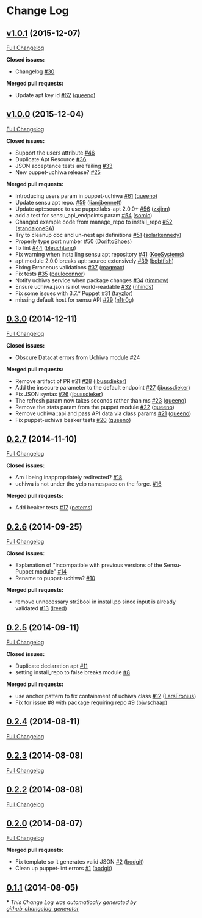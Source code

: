 # Change Log

## [v1.0.1](https://github.com/Yelp/puppet-uchiwa/tree/v1.0.1) (2015-12-07)
[Full Changelog](https://github.com/Yelp/puppet-uchiwa/compare/v1.0.0...v1.0.1)

**Closed issues:**

- Changelog [\#30](https://github.com/Yelp/puppet-uchiwa/issues/30)

**Merged pull requests:**

- Update apt key id [\#62](https://github.com/Yelp/puppet-uchiwa/pull/62) ([queeno](https://github.com/queeno))

## [v1.0.0](https://github.com/Yelp/puppet-uchiwa/tree/v1.0.0) (2015-12-04)
[Full Changelog](https://github.com/Yelp/puppet-uchiwa/compare/0.3.0...v1.0.0)

**Closed issues:**

- Support the users attribute [\#46](https://github.com/Yelp/puppet-uchiwa/issues/46)
- Duplicate Apt Resource [\#36](https://github.com/Yelp/puppet-uchiwa/issues/36)
- JSON acceptance tests are failing [\#33](https://github.com/Yelp/puppet-uchiwa/issues/33)
- New puppet-uchiwa release? [\#25](https://github.com/Yelp/puppet-uchiwa/issues/25)

**Merged pull requests:**

- Introducing users param in puppet-uchiwa [\#61](https://github.com/Yelp/puppet-uchiwa/pull/61) ([queeno](https://github.com/queeno))
- Update sensu apt repo. [\#59](https://github.com/Yelp/puppet-uchiwa/pull/59) ([liamjbennett](https://github.com/liamjbennett))
- Update apt::source to use puppetlabs-apt 2.0.0+ [\#56](https://github.com/Yelp/puppet-uchiwa/pull/56) ([zxjinn](https://github.com/zxjinn))
- add a test for sensu\_api\_endpoints param [\#54](https://github.com/Yelp/puppet-uchiwa/pull/54) ([somic](https://github.com/somic))
- Changed example code from manage\_repo to install\_repo [\#52](https://github.com/Yelp/puppet-uchiwa/pull/52) ([standaloneSA](https://github.com/standaloneSA))
- Try to cleanup doc and un-nest api definitions [\#51](https://github.com/Yelp/puppet-uchiwa/pull/51) ([solarkennedy](https://github.com/solarkennedy))
- Properly type port number [\#50](https://github.com/Yelp/puppet-uchiwa/pull/50) ([DoriftoShoes](https://github.com/DoriftoShoes))
- fix lint [\#44](https://github.com/Yelp/puppet-uchiwa/pull/44) ([bleuchtang](https://github.com/bleuchtang))
- Fix warning when installing sensu apt repository [\#41](https://github.com/Yelp/puppet-uchiwa/pull/41) ([KoeSystems](https://github.com/KoeSystems))
- apt module 2.0.0 breaks apt::source extensively [\#39](https://github.com/Yelp/puppet-uchiwa/pull/39) ([bobtfish](https://github.com/bobtfish))
- Fixing Erroneous validations [\#37](https://github.com/Yelp/puppet-uchiwa/pull/37) ([magmax](https://github.com/magmax))
- Fix tests [\#35](https://github.com/Yelp/puppet-uchiwa/pull/35) ([pauloconnor](https://github.com/pauloconnor))
- Notify uchiwa service when package changes [\#34](https://github.com/Yelp/puppet-uchiwa/pull/34) ([timmow](https://github.com/timmow))
- Ensure uchiwa.json is not world-readable [\#32](https://github.com/Yelp/puppet-uchiwa/pull/32) ([nhinds](https://github.com/nhinds))
- Fix some issues with 3.7.\* Puppet [\#31](https://github.com/Yelp/puppet-uchiwa/pull/31) ([tayzlor](https://github.com/tayzlor))
- missing default host for sensu API [\#29](https://github.com/Yelp/puppet-uchiwa/pull/29) ([n1tr0g](https://github.com/n1tr0g))

## [0.3.0](https://github.com/Yelp/puppet-uchiwa/tree/0.3.0) (2014-12-11)
[Full Changelog](https://github.com/Yelp/puppet-uchiwa/compare/0.2.7...0.3.0)

**Closed issues:**

- Obscure Datacat errors from Uchiwa module [\#24](https://github.com/Yelp/puppet-uchiwa/issues/24)

**Merged pull requests:**

- Remove artifact of PR \#21 [\#28](https://github.com/Yelp/puppet-uchiwa/pull/28) ([jbussdieker](https://github.com/jbussdieker))
- Add the insecure parameter to the default endpoint [\#27](https://github.com/Yelp/puppet-uchiwa/pull/27) ([jbussdieker](https://github.com/jbussdieker))
- Fix JSON syntax [\#26](https://github.com/Yelp/puppet-uchiwa/pull/26) ([jbussdieker](https://github.com/jbussdieker))
- The refresh param now takes seconds rather than ms [\#23](https://github.com/Yelp/puppet-uchiwa/pull/23) ([queeno](https://github.com/queeno))
- Remove the stats param from the puppet module [\#22](https://github.com/Yelp/puppet-uchiwa/pull/22) ([queeno](https://github.com/queeno))
- Remove uchiwa::api and pass API data via class params [\#21](https://github.com/Yelp/puppet-uchiwa/pull/21) ([queeno](https://github.com/queeno))
- Fix puppet-uchiwa beaker tests [\#20](https://github.com/Yelp/puppet-uchiwa/pull/20) ([queeno](https://github.com/queeno))

## [0.2.7](https://github.com/Yelp/puppet-uchiwa/tree/0.2.7) (2014-11-10)
[Full Changelog](https://github.com/Yelp/puppet-uchiwa/compare/0.2.6...0.2.7)

**Closed issues:**

- Am I being inappropriately redirected? [\#18](https://github.com/Yelp/puppet-uchiwa/issues/18)
- uchiwa is not under the yelp namespace on the forge. [\#16](https://github.com/Yelp/puppet-uchiwa/issues/16)

**Merged pull requests:**

- Add beaker tests [\#17](https://github.com/Yelp/puppet-uchiwa/pull/17) ([petems](https://github.com/petems))

## [0.2.6](https://github.com/Yelp/puppet-uchiwa/tree/0.2.6) (2014-09-25)
[Full Changelog](https://github.com/Yelp/puppet-uchiwa/compare/0.2.5...0.2.6)

**Closed issues:**

- Explanation of  "incompatible with previous versions of the Sensu-Puppet module" [\#14](https://github.com/Yelp/puppet-uchiwa/issues/14)
- Rename to puppet-uchiwa? [\#10](https://github.com/Yelp/puppet-uchiwa/issues/10)

**Merged pull requests:**

- remove unnecessary str2bool in install.pp since input is already validated [\#13](https://github.com/Yelp/puppet-uchiwa/pull/13) ([lreed](https://github.com/lreed))

## [0.2.5](https://github.com/Yelp/puppet-uchiwa/tree/0.2.5) (2014-09-11)
[Full Changelog](https://github.com/Yelp/puppet-uchiwa/compare/0.2.4...0.2.5)

**Closed issues:**

- Duplicate declaration apt [\#11](https://github.com/Yelp/puppet-uchiwa/issues/11)
- setting install\_repo to false breaks module [\#8](https://github.com/Yelp/puppet-uchiwa/issues/8)

**Merged pull requests:**

- use anchor pattern to fix containment of uchiwa class [\#12](https://github.com/Yelp/puppet-uchiwa/pull/12) ([LarsFronius](https://github.com/LarsFronius))
- Fix for issue \#8 with package requiring repo [\#9](https://github.com/Yelp/puppet-uchiwa/pull/9) ([bjwschaap](https://github.com/bjwschaap))

## [0.2.4](https://github.com/Yelp/puppet-uchiwa/tree/0.2.4) (2014-08-11)
[Full Changelog](https://github.com/Yelp/puppet-uchiwa/compare/0.2.3...0.2.4)

## [0.2.3](https://github.com/Yelp/puppet-uchiwa/tree/0.2.3) (2014-08-08)
[Full Changelog](https://github.com/Yelp/puppet-uchiwa/compare/0.2.2...0.2.3)

## [0.2.2](https://github.com/Yelp/puppet-uchiwa/tree/0.2.2) (2014-08-08)
[Full Changelog](https://github.com/Yelp/puppet-uchiwa/compare/0.2.0...0.2.2)

## [0.2.0](https://github.com/Yelp/puppet-uchiwa/tree/0.2.0) (2014-08-07)
[Full Changelog](https://github.com/Yelp/puppet-uchiwa/compare/0.1.1...0.2.0)

**Merged pull requests:**

- Fix template so it generates valid JSON [\#2](https://github.com/Yelp/puppet-uchiwa/pull/2) ([bodgit](https://github.com/bodgit))
- Clean up puppet-lint errors [\#1](https://github.com/Yelp/puppet-uchiwa/pull/1) ([bodgit](https://github.com/bodgit))

## [0.1.1](https://github.com/Yelp/puppet-uchiwa/tree/0.1.1) (2014-08-05)


\* *This Change Log was automatically generated by [github_changelog_generator](https://github.com/skywinder/Github-Changelog-Generator)*